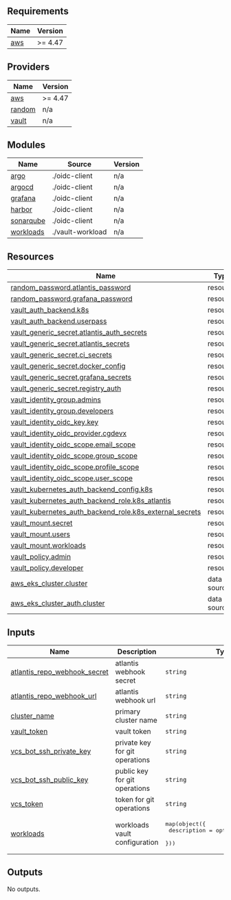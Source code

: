 <!-- BEGIN_TF_DOCS -->

## Requirements

| Name                                                    | Version |
|---------------------------------------------------------|---------|
| <a name="requirement_aws"></a> [aws](#requirement\_aws) | >= 4.47 |

## Providers

| Name                                                       | Version |
|------------------------------------------------------------|---------|
| <a name="provider_aws"></a> [aws](#provider\_aws)          | >= 4.47 |
| <a name="provider_random"></a> [random](#provider\_random) | n/a     |
| <a name="provider_vault"></a> [vault](#provider\_vault)    | n/a     |

## Modules

| Name                                                            | Source           | Version |
|-----------------------------------------------------------------|------------------|---------|
| <a name="module_argo"></a> [argo](#module\_argo)                | ./oidc-client    | n/a     |
| <a name="module_argocd"></a> [argocd](#module\_argocd)          | ./oidc-client    | n/a     |
| <a name="module_grafana"></a> [grafana](#module\_grafana)       | ./oidc-client    | n/a     |
| <a name="module_harbor"></a> [harbor](#module\_harbor)          | ./oidc-client    | n/a     |
| <a name="module_sonarqube"></a> [sonarqube](#module\_sonarqube) | ./oidc-client    | n/a     |
| <a name="module_workloads"></a> [workloads](#module\_workloads) | ./vault-workload | n/a     |

## Resources

| Name                                                                                                                                                                  | Type        |
|-----------------------------------------------------------------------------------------------------------------------------------------------------------------------|-------------|
| [random_password.atlantis_password](https://registry.terraform.io/providers/hashicorp/random/latest/docs/resources/password)                                          | resource    |
| [random_password.grafana_password](https://registry.terraform.io/providers/hashicorp/random/latest/docs/resources/password)                                           | resource    |
| [vault_auth_backend.k8s](https://registry.terraform.io/providers/hashicorp/vault/latest/docs/resources/auth_backend)                                                  | resource    |
| [vault_auth_backend.userpass](https://registry.terraform.io/providers/hashicorp/vault/latest/docs/resources/auth_backend)                                             | resource    |
| [vault_generic_secret.atlantis_auth_secrets](https://registry.terraform.io/providers/hashicorp/vault/latest/docs/resources/generic_secret)                            | resource    |
| [vault_generic_secret.atlantis_secrets](https://registry.terraform.io/providers/hashicorp/vault/latest/docs/resources/generic_secret)                                 | resource    |
| [vault_generic_secret.ci_secrets](https://registry.terraform.io/providers/hashicorp/vault/latest/docs/resources/generic_secret)                                       | resource    |
| [vault_generic_secret.docker_config](https://registry.terraform.io/providers/hashicorp/vault/latest/docs/resources/generic_secret)                                    | resource    |
| [vault_generic_secret.grafana_secrets](https://registry.terraform.io/providers/hashicorp/vault/latest/docs/resources/generic_secret)                                  | resource    |
| [vault_generic_secret.registry_auth](https://registry.terraform.io/providers/hashicorp/vault/latest/docs/resources/generic_secret)                                    | resource    |
| [vault_identity_group.admins](https://registry.terraform.io/providers/hashicorp/vault/latest/docs/resources/identity_group)                                           | resource    |
| [vault_identity_group.developers](https://registry.terraform.io/providers/hashicorp/vault/latest/docs/resources/identity_group)                                       | resource    |
| [vault_identity_oidc_key.key](https://registry.terraform.io/providers/hashicorp/vault/latest/docs/resources/identity_oidc_key)                                        | resource    |
| [vault_identity_oidc_provider.cgdevx](https://registry.terraform.io/providers/hashicorp/vault/latest/docs/resources/identity_oidc_provider)                           | resource    |
| [vault_identity_oidc_scope.email_scope](https://registry.terraform.io/providers/hashicorp/vault/latest/docs/resources/identity_oidc_scope)                            | resource    |
| [vault_identity_oidc_scope.group_scope](https://registry.terraform.io/providers/hashicorp/vault/latest/docs/resources/identity_oidc_scope)                            | resource    |
| [vault_identity_oidc_scope.profile_scope](https://registry.terraform.io/providers/hashicorp/vault/latest/docs/resources/identity_oidc_scope)                          | resource    |
| [vault_identity_oidc_scope.user_scope](https://registry.terraform.io/providers/hashicorp/vault/latest/docs/resources/identity_oidc_scope)                             | resource    |
| [vault_kubernetes_auth_backend_config.k8s](https://registry.terraform.io/providers/hashicorp/vault/latest/docs/resources/kubernetes_auth_backend_config)              | resource    |
| [vault_kubernetes_auth_backend_role.k8s_atlantis](https://registry.terraform.io/providers/hashicorp/vault/latest/docs/resources/kubernetes_auth_backend_role)         | resource    |
| [vault_kubernetes_auth_backend_role.k8s_external_secrets](https://registry.terraform.io/providers/hashicorp/vault/latest/docs/resources/kubernetes_auth_backend_role) | resource    |
| [vault_mount.secret](https://registry.terraform.io/providers/hashicorp/vault/latest/docs/resources/mount)                                                             | resource    |
| [vault_mount.users](https://registry.terraform.io/providers/hashicorp/vault/latest/docs/resources/mount)                                                              | resource    |
| [vault_mount.workloads](https://registry.terraform.io/providers/hashicorp/vault/latest/docs/resources/mount)                                                          | resource    |
| [vault_policy.admin](https://registry.terraform.io/providers/hashicorp/vault/latest/docs/resources/policy)                                                            | resource    |
| [vault_policy.developer](https://registry.terraform.io/providers/hashicorp/vault/latest/docs/resources/policy)                                                        | resource    |
| [aws_eks_cluster.cluster](https://registry.terraform.io/providers/hashicorp/aws/latest/docs/data-sources/eks_cluster)                                                 | data source |
| [aws_eks_cluster_auth.cluster](https://registry.terraform.io/providers/hashicorp/aws/latest/docs/data-sources/eks_cluster_auth)                                       | data source |

## Inputs

| Name                                                                                                                         | Description                    | Type                                                                                          | Default | Required |
|------------------------------------------------------------------------------------------------------------------------------|--------------------------------|-----------------------------------------------------------------------------------------------|---------|:--------:|
| <a name="input_atlantis_repo_webhook_secret"></a> [atlantis\_repo\_webhook\_secret](#input\_atlantis\_repo\_webhook\_secret) | atlantis webhook secret        | `string`                                                                                      | `""`    |    no    |
| <a name="input_atlantis_repo_webhook_url"></a> [atlantis\_repo\_webhook\_url](#input\_atlantis\_repo\_webhook\_url)          | atlantis webhook url           | `string`                                                                                      | `""`    |    no    |
| <a name="input_cluster_name"></a> [cluster\_name](#input\_cluster\_name)                                                     | primary cluster name           | `string`                                                                                      | `""`    |    no    |
| <a name="input_vault_token"></a> [vault\_token](#input\_vault\_token)                                                        | vault token                    | `string`                                                                                      | `""`    |    no    |
| <a name="input_vcs_bot_ssh_private_key"></a> [vcs\_bot\_ssh\_private\_key](#input\_vcs\_bot\_ssh\_private\_key)              | private key for git operations | `string`                                                                                      | `""`    |    no    |
| <a name="input_vcs_bot_ssh_public_key"></a> [vcs\_bot\_ssh\_public\_key](#input\_vcs\_bot\_ssh\_public\_key)                 | public key for git operations  | `string`                                                                                      | `""`    |    no    |
| <a name="input_vcs_token"></a> [vcs\_token](#input\_vcs\_token)                                                              | token for git operations       | `string`                                                                                      | `""`    |    no    |
| <a name="input_workloads"></a> [workloads](#input\_workloads)                                                                | workloads vault configuration  | <pre>map(object({<br>    description                  = optional(string, "")<br>    }))</pre> | `{}`    |    no    |

## Outputs

No outputs.
<!-- END_TF_DOCS -->